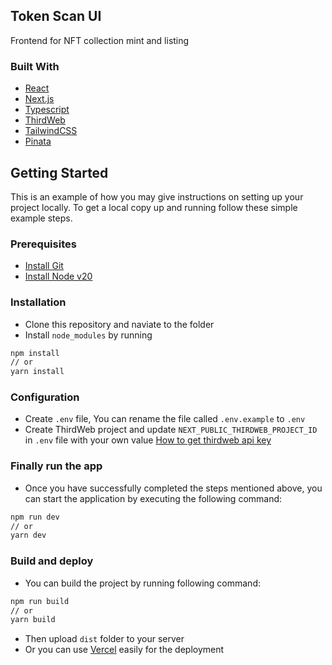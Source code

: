 ## Token Scan UI

Frontend for NFT collection mint and listing

### Built With

- [React](https://react.dev/)
- [Next.js](https://nextjs.org/)
- [Typescript](https://www.typescriptlang.org/)
- [ThirdWeb](https://thirdweb.com/)
- [TailwindCSS](https://tailwindcss.com/)
- [Pinata](https://www.pinata.cloud/)

## Getting Started

This is an example of how you may give instructions on setting up your project locally.
To get a local copy up and running follow these simple example steps.

### Prerequisites

- [Install Git](https://git-scm.com/book/en/v2/Getting-Started-Installing-Git)
- [Install Node v20](https://heynode.com/tutorial/install-nodejs-locally-nvm)

### Installation

- Clone this repository and naviate to the folder
- Install `node_modules` by running

```bash
npm install
// or
yarn install
```

### Configuration

- Create `.env` file, You can rename the file called `.env.example` to `.env`
- Create ThirdWeb project and update `NEXT_PUBLIC_THIRDWEB_PROJECT_ID` in `.env` file with your own value
  [How to get thirdweb api key](https://portal.thirdweb.com/api-keys)

### Finally run the app

- Once you have successfully completed the steps mentioned above, you can start the application by executing the following command:

```bash
npm run dev
// or
yarn dev
```

### Build and deploy

- You can build the project by running following command:

```bash
npm run build
// or
yarn build
```

- Then upload `dist` folder to your server
- Or you can use [Vercel](https://vercel.com/) easily for the deployment
